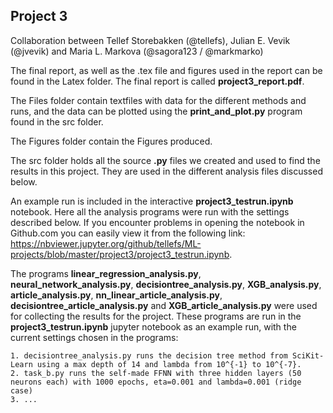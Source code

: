 ## Project 3

Collaboration between Tellef Storebakken (@tellefs), Julian E. Vevik (@jvevik) and Maria L. Markova (@sagora123 / @markmarko)

The final report, as well as the .tex file and figures used in the report can be found in the Latex folder. The final report is called **project3_report.pdf**.

The Files folder contain textfiles with data for the different methods and runs, and the data can be plotted using the **print_and_plot.py** program found in the src folder.

The Figures folder contain the Figures produced.

The src folder holds all the source **.py** files we created and used to find the results in this project. They are used in the different analysis files discussed below.

An example run is included in the interactive **project3_testrun.ipynb** notebook. Here all the analysis programs were run with the settings described below. If you encounter problems in opening the notebook in Github.com you can easily view it from the following link: https://nbviewer.jupyter.org/github/tellefs/ML-projects/blob/master/project3/project3_testrun.ipynb.


The programs **linear_regression_analysis.py**, **neural_network_analysis.py**, **decisiontree_analysis.py**, **XGB_analysis.py**, **article_analysis.py**, **nn_linear_article_analysis.py**, **decisiontree_article_analysis.py** and **XGB_article_analysis.py** were used for collecting the results for the project. These programs are run in the **project3_testrun.ipynb** jupyter notebook as an example run, with the current settings chosen in the programs:

	1. decisiontree_analysis.py runs the decision tree method from SciKit-Learn using a max depth of 14 and lambda from 10^{-1} to 10^{-7}.
	2. task_b.py runs the self-made FFNN with three hidden layers (50 neurons each) with 1000 epochs, eta=0.001 and lambda=0.001 (ridge case)
	3. ...
